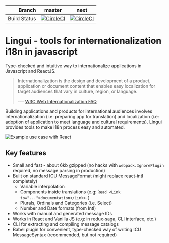 
| Branch | master | next |
| ---: | :---: | :---: |
| Build Status | [![CircleCI](https://circleci.com/gh/lingui/js-lingui/tree/master.svg?style=svg)](https://circleci.com/gh/lingui/js-lingui/tree/master) | [![CircleCI](https://circleci.com/gh/lingui/js-lingui/tree/next.svg?style=svg)](https://circleci.com/gh/lingui/js-lingui/tree/next) |

# Lingui - tools for ~~internationalization~~ i18n in javascript

Type-checked and intuitive way to internationalize applications in Javascript 
and ReactJS.

> Internationalization is the design and development of a product, application or document content that enables easy localization for target audiences that vary in culture, region, or language.
>
> --- [ W3C Web Internationalization FAQ](https://www.w3.org/International/questions/qa-i18n)

Building applications and products for international audiences involves internationalization (i.e: preparing app for translation) and localization (i.e: adoption of application to meet language and cultural requirements). Lingui provides tools to make i18n process easy and automated.

![Example use case with React](assets/lingui-pitch.png)

## Key features

- Small and fast - about 6kb gzipped (no hacks with `webpack.IgnorePlugin` required, no message parsing in production)
- Built on standard ICU MessageFormat (might replace react-intl completely)
  - Variable interpolation
  - Components inside translations (e.g: `Read <Link to="...">documentation</Link>.`)
  - Plurals, Ordinals and Categories (i.e. Select)
  - Number and Date formats (from Intl)
- Works with manual and generated message IDs
- Works in React and Vanilla JS (e.g: in redux-saga, CLI interface, etc.)
- CLI for extracting and compiling message catalogs
- Babel plugin for convenient, type-checked way of writing ICU MessageSyntax (recommended, but not required)
